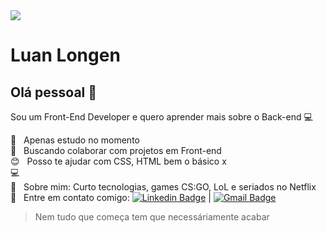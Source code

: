 <!DOCTYPE HTML>


<img width="auto" src="https://github.com/tgmarinho/tgmarinho/blob/master/banner.png">

# Luan Longen

## Olá pessoal 👋
Sou um Front-End Developer e quero aprender mais sobre o Back-end :computer:

 :rocket:  &nbsp; Apenas estudo no momento
 <br/> :purple_heart: &nbsp; Buscando colaborar com projetos em Front-end
 <br/> :blush: &nbsp; Posso te ajudar com CSS, HTML bem o básico x
 <br/> :computer: &nbsp; 
 <br/> 💬  &nbsp; Sobre mim: Curto tecnologias, games CS:GO, LoL e seriados no Netflix
 <br/> :email: &nbsp; Entre em contato comigo: [![Linkedin Badge](https://img.shields.io/badge/-LuanLongen-blue?style=flat-square&logo=Linkedin&logoColor=white&link=https://www.linkedin.com/in/luan-longen-110122183/)](https://www.linkedin.com/in/luan-longen-110122183/) 
| 
[![Gmail Badge](https://img.shields.io/badge/-luanlongen2002@gmail.com-c14438?style=flat-square&logo=Gmail&logoColor=white&link=mailto:luanlongen2002@gmail.com)](mailto:luanlongen2002@gmail.com)

> Nem tudo que começa tem que necessáriamente acabar 

``` Luan Longen
